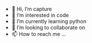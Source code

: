 - 👋 Hi, I’m capture
- 👀 I’m interested in code
- 🌱 I’m currently learning python
- 💞️ I’m looking to collaborate on 
- 📫 How to reach me ...

<!---
20001220/20001220 is a ✨ special ✨ repository because its `README.md` (this file) appears on your GitHub profile.
You can click the Preview link to take a look at your changes.
--->
